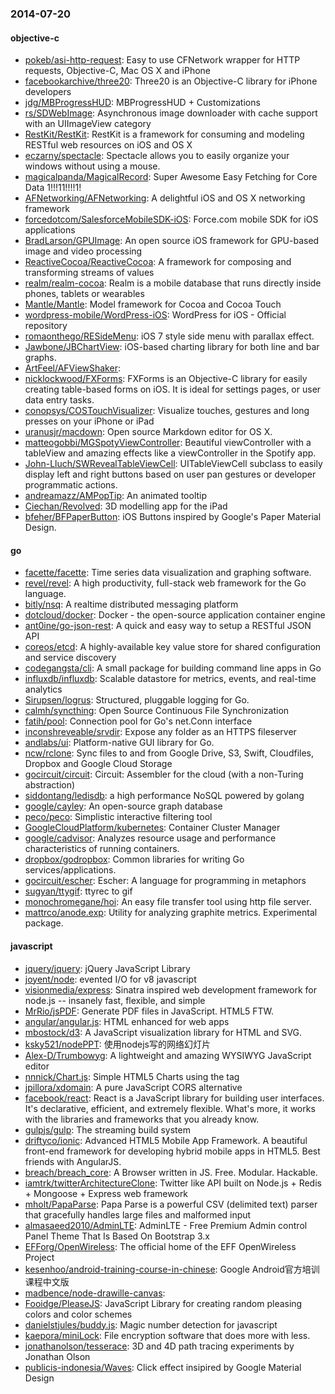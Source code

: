 ### 2014-07-20

#### objective-c
* [pokeb/asi-http-request](https://github.com/pokeb/asi-http-request): Easy to use CFNetwork wrapper for HTTP requests, Objective-C,  Mac OS X and iPhone
* [facebookarchive/three20](https://github.com/facebookarchive/three20): Three20 is an Objective-C library for iPhone developers
* [jdg/MBProgressHUD](https://github.com/jdg/MBProgressHUD): MBProgressHUD + Customizations
* [rs/SDWebImage](https://github.com/rs/SDWebImage): Asynchronous image downloader with cache support with an UIImageView category
* [RestKit/RestKit](https://github.com/RestKit/RestKit): RestKit is a framework for consuming and modeling RESTful web resources on iOS and OS X
* [eczarny/spectacle](https://github.com/eczarny/spectacle): Spectacle allows you to easily organize your windows without using a mouse.
* [magicalpanda/MagicalRecord](https://github.com/magicalpanda/MagicalRecord): Super Awesome Easy Fetching for Core Data 1!!!11!!!!1!
* [AFNetworking/AFNetworking](https://github.com/AFNetworking/AFNetworking): A delightful iOS and OS X networking framework
* [forcedotcom/SalesforceMobileSDK-iOS](https://github.com/forcedotcom/SalesforceMobileSDK-iOS): Force.com mobile SDK for iOS applications
* [BradLarson/GPUImage](https://github.com/BradLarson/GPUImage): An open source iOS framework for GPU-based image and video processing
* [ReactiveCocoa/ReactiveCocoa](https://github.com/ReactiveCocoa/ReactiveCocoa): A framework for composing and transforming streams of values
* [realm/realm-cocoa](https://github.com/realm/realm-cocoa): Realm is a mobile database that runs directly inside phones, tablets or wearables
* [Mantle/Mantle](https://github.com/Mantle/Mantle): Model framework for Cocoa and Cocoa Touch
* [wordpress-mobile/WordPress-iOS](https://github.com/wordpress-mobile/WordPress-iOS): WordPress for iOS - Official repository
* [romaonthego/RESideMenu](https://github.com/romaonthego/RESideMenu): iOS 7 style side menu with parallax effect.
* [Jawbone/JBChartView](https://github.com/Jawbone/JBChartView): iOS-based charting library for both line and bar graphs.
* [ArtFeel/AFViewShaker](https://github.com/ArtFeel/AFViewShaker): 
* [nicklockwood/FXForms](https://github.com/nicklockwood/FXForms):  FXForms is an Objective-C library for easily creating table-based forms on iOS. It is ideal for settings pages, or user data entry tasks.
* [conopsys/COSTouchVisualizer](https://github.com/conopsys/COSTouchVisualizer): Visualize touches, gestures and long presses on your iPhone or iPad
* [uranusjr/macdown](https://github.com/uranusjr/macdown): Open source Markdown editor for OS X.
* [matteogobbi/MGSpotyViewController](https://github.com/matteogobbi/MGSpotyViewController): Beautiful viewController with a tableView and amazing effects like a viewController in the Spotify app.
* [John-Lluch/SWRevealTableViewCell](https://github.com/John-Lluch/SWRevealTableViewCell): UITableViewCell subclass to easily display left and right buttons based on user pan gestures or developer programmatic actions.
* [andreamazz/AMPopTip](https://github.com/andreamazz/AMPopTip): An animated tooltip
* [Ciechan/Revolved](https://github.com/Ciechan/Revolved): 3D modelling app for the iPad
* [bfeher/BFPaperButton](https://github.com/bfeher/BFPaperButton): iOS Buttons inspired by Google's Paper Material Design.

#### go
* [facette/facette](https://github.com/facette/facette): Time series data visualization and graphing software.
* [revel/revel](https://github.com/revel/revel): A high productivity, full-stack web framework for the Go language.
* [bitly/nsq](https://github.com/bitly/nsq): A realtime distributed messaging platform
* [dotcloud/docker](https://github.com/dotcloud/docker): Docker - the open-source application container engine
* [ant0ine/go-json-rest](https://github.com/ant0ine/go-json-rest): A quick and easy way to setup a RESTful JSON API
* [coreos/etcd](https://github.com/coreos/etcd): A highly-available key value store for shared configuration and service discovery
* [codegangsta/cli](https://github.com/codegangsta/cli): A small package for building command line apps in Go
* [influxdb/influxdb](https://github.com/influxdb/influxdb): Scalable datastore for metrics, events, and real-time analytics
* [Sirupsen/logrus](https://github.com/Sirupsen/logrus): Structured, pluggable logging for Go.
* [calmh/syncthing](https://github.com/calmh/syncthing): Open Source Continuous File Synchronization
* [fatih/pool](https://github.com/fatih/pool): Connection pool for Go's net.Conn interface
* [inconshreveable/srvdir](https://github.com/inconshreveable/srvdir): Expose any folder as an HTTPS fileserver
* [andlabs/ui](https://github.com/andlabs/ui): Platform-native GUI library for Go.
* [ncw/rclone](https://github.com/ncw/rclone): Sync files to and from Google Drive, S3, Swift, Cloudfiles, Dropbox and Google Cloud Storage
* [gocircuit/circuit](https://github.com/gocircuit/circuit): Circuit: Assembler for the cloud (with a non-Turing abstraction)
* [siddontang/ledisdb](https://github.com/siddontang/ledisdb): a high performance NoSQL powered by  golang
* [google/cayley](https://github.com/google/cayley): An open-source graph database
* [peco/peco](https://github.com/peco/peco): Simplistic interactive filtering tool
* [GoogleCloudPlatform/kubernetes](https://github.com/GoogleCloudPlatform/kubernetes): Container Cluster Manager
* [google/cadvisor](https://github.com/google/cadvisor): Analyzes resource usage and performance characteristics of running containers.
* [dropbox/godropbox](https://github.com/dropbox/godropbox): Common libraries for writing Go services/applications.
* [gocircuit/escher](https://github.com/gocircuit/escher): Escher: A language for programming in metaphors
* [sugyan/ttygif](https://github.com/sugyan/ttygif): ttyrec to gif
* [monochromegane/hoi](https://github.com/monochromegane/hoi): An easy file transfer tool using http file server.
* [mattrco/anode.exp](https://github.com/mattrco/anode.exp): Utility for analyzing graphite metrics. Experimental package.

#### javascript
* [jquery/jquery](https://github.com/jquery/jquery): jQuery JavaScript Library
* [joyent/node](https://github.com/joyent/node): evented I/O for v8 javascript
* [visionmedia/express](https://github.com/visionmedia/express): Sinatra inspired web development framework for node.js -- insanely fast, flexible, and simple
* [MrRio/jsPDF](https://github.com/MrRio/jsPDF): Generate PDF files in JavaScript. HTML5 FTW.
* [angular/angular.js](https://github.com/angular/angular.js): HTML enhanced for web apps
* [mbostock/d3](https://github.com/mbostock/d3): A JavaScript visualization library for HTML and SVG.
* [ksky521/nodePPT](https://github.com/ksky521/nodePPT): 使用nodejs写的网络幻灯片
* [Alex-D/Trumbowyg](https://github.com/Alex-D/Trumbowyg): A lightweight and amazing WYSIWYG JavaScript editor
* [nnnick/Chart.js](https://github.com/nnnick/Chart.js): Simple HTML5 Charts using the <canvas> tag
* [jpillora/xdomain](https://github.com/jpillora/xdomain): A pure JavaScript CORS alternative
* [facebook/react](https://github.com/facebook/react): React is a JavaScript library for building user interfaces. It's declarative, efficient, and extremely flexible. What's more, it works with the libraries and frameworks that you already know.
* [gulpjs/gulp](https://github.com/gulpjs/gulp): The streaming build system
* [driftyco/ionic](https://github.com/driftyco/ionic): Advanced HTML5 Mobile App Framework. A beautiful front-end framework for developing hybrid mobile apps in HTML5. Best friends with AngularJS.
* [breach/breach_core](https://github.com/breach/breach_core): A Browser written in JS. Free. Modular. Hackable.
* [iamtrk/twitterArchitectureClone](https://github.com/iamtrk/twitterArchitectureClone): Twitter like API built on Node.js + Redis + Mongoose + Express web framework
* [mholt/PapaParse](https://github.com/mholt/PapaParse): Papa Parse is a powerful CSV (delimited text) parser that gracefully handles large files and malformed input
* [almasaeed2010/AdminLTE](https://github.com/almasaeed2010/AdminLTE): AdminLTE - Free Premium Admin control Panel Theme That Is Based On Bootstrap 3.x
* [EFForg/OpenWireless](https://github.com/EFForg/OpenWireless): The official home of the EFF OpenWireless Project
* [kesenhoo/android-training-course-in-chinese](https://github.com/kesenhoo/android-training-course-in-chinese): Google Android官方培训课程中文版
* [madbence/node-drawille-canvas](https://github.com/madbence/node-drawille-canvas): 
* [Fooidge/PleaseJS](https://github.com/Fooidge/PleaseJS): JavaScript Library for creating random pleasing colors and color schemes
* [danielstjules/buddy.js](https://github.com/danielstjules/buddy.js): Magic number detection for javascript
* [kaepora/miniLock](https://github.com/kaepora/miniLock): File encryption software that does more with less.
* [jonathanolson/tesserace](https://github.com/jonathanolson/tesserace): 3D and 4D path tracing experiments by Jonathan Olson
* [publicis-indonesia/Waves](https://github.com/publicis-indonesia/Waves): Click effect insipired by Google Material Design
